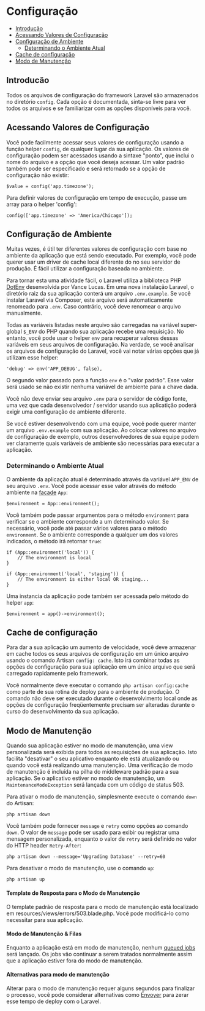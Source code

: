 # Configuração

- [Introdução](#introduction)
- [Acessando Valores de Configuração](#accessing-configuration-values)
- [Configuração de Ambiente](#environment-configuration)
    - [Determinando o Ambiente Atual](#determining-the-current-environment)
- [Cache de configuração](#configuration-caching)
- [Modo de Manutenção](#maintenance-mode)

<a name="introduction"></a>
## Introducão

Todos os arquivos de configuração do framework Laravel são armazenados no diretório `config`. Cada opção é documentada, sinta-se livre para ver todos os arquivos e se familiarizar com as opções disponíveis para você.

<a name="accessing-configuration-values"></a>
## Acessando Valores de Configuração

Você pode facilmente acessar seus valores de configuração usando a função helper `config`, de qualquer lugar da sua aplicação. Os valores de configuração podem ser acessados usando a sintaxe "ponto", que inclui o nome do arquivo e a opção que você deseja acessar. Um valor padrão também pode ser especificado e será retornado se a opção de configuração não existir:

    $value = config('app.timezone');

Para definir valores de configuração em tempo de execução, passe um array para o helper 'config':

    config(['app.timezone' => 'America/Chicago']);

<a name="environment-configuration"></a>
## Configuração de Ambiente

Muitas vezes, é útil ter diferentes valores de configuração com base no ambiente da aplicação que está sendo executado. Por exemplo, você pode querer usar um driver de cache local diferente do no seu servidor de produção. É fácil utilizar a configuração baseada no ambiente.

Para tornar esta uma atividade fácil, o Laravel utiliza a biblioteca PHP [DotEnv](https://github.com/vlucas/phpdotenv) desenvolvida por Vance Lucas. Em uma nova instalação Laravel, o diretório raiz da sua aplicação conterá um arquivo `.env.example`. Se você instalar Laravel via Composer, este arquivo será automaticamente renomeado para `.env`. Caso contrário, você deve renomear o arquivo manualmente.

Todas as variáveis listadas neste arquivo são carregadas na variável super-global `$_ENV` do PHP quando sua aplicação recebe uma requisição. No entanto, você pode usar o helper `env` para recuperar valores dessas variáveis em seus arquivos de configuração. Na verdade, se você analisar os arquivos de configuração do Laravel, você vai notar várias opções que já utilizam esse helper:

    'debug' => env('APP_DEBUG', false),

O segundo valor passado para a função `env` é o "valor padrão". Esse valor será usado se não existir nenhuma variável de ambiente para a chave dada.

Você não deve enviar seu arquivo `.env` para o servidor de código fonte, uma vez que cada desenvolvedor / servidor usando sua aplicatição poderá exigir uma configuração de ambiente diferente.

Se você estiver desenvolvendo com uma equipe, você pode querer manter um arquivo `.env.example` com sua aplicação. Ao colocar valores no arquivo de configuração de exemplo, outros desenvolvedores de sua equipe podem ver claramente quais variáveis de ambiente são necessárias para executar a aplicação.

<a name="determining-the-current-environment"></a>
### Determinando o Ambiente Atual

O ambiente da aplicação atual é determinado através da variável `APP_ENV` de seu arquivo `.env`. Você pode acessar esse valor através do método ambiente na [facade](https://github.com/artesaos/laravel-docs/blob/master/pt_BR/facades.md) `App`:

    $environment = App::environment();

Você também pode passar argumentos para o método `environment` para verificar se o ambiente corresponde a um determinado valor. Se necessário, você pode até passar vários valores para o método `environment`. Se o ambiente corresponde a qualquer um dos valores indicados, o método irá retornar `true`:

    if (App::environment('local')) {
        // The environment is local
    }

    if (App::environment('local', 'staging')) {
        // The environment is either local OR staging...
    }

Uma instancia da aplicação pode também ser acessada pelo método do helper `app`:

    $environment = app()->environment();

<a name="configuration-caching"></a>
## Cache de configuração

Para dar a sua aplicação um aumento de velocidade, você deve armazenar em cache todos os seus arquivos de configuração em um único arquivo usando o comando Artisan `config: cache`. Isto irá combinar todas as opções de configuração para sua aplicação em um único arquivo que será carregado rapidamente pelo framework.

Você normalmente deve executar o comando `php artisan config:cache` como parte de sua rotina de deploy para o ambiente de produção. O comando não deve ser executado durante o desenvolvimento local onde as opções de configuração freqüentemente precisam ser alteradas durante o curso do desenvolvimento da sua aplicação.

<a name="maintenance-mode"></a>
## Modo de Manutenção

Quando sua aplicação estiver no modo de manutenção, uma view personalizada será exibida para todos as requisições de sua aplicação. Isto facilita "desativar" o seu aplicativo enquanto ele está atualizando ou quando você está realizando uma manutenção. Uma verificação de modo de manutenção é incluída na pilha do middleware padrão para a sua aplicação. Se o aplicativo estiver no modo de manutenção, um `MaintenanceModeException` será lançada com um código de status 503.

Para ativar o modo de manutenção, simplesmente execute o comando `down` do Artisan:

    php artisan down

Você também pode fornecer `message` e `retry` como opções ao comando `down`. O valor de `message` pode ser usado para exibir ou registrar uma mensagem personalizada, enquanto o valor de `retry` será definido no valor do HTTP header `Retry-After`:

    php artisan down --message='Upgrading Database' --retry=60

Para desativar o modo de manutenção, use o comando `up`:

    php artisan up

#### Template de Resposta para o Modo de Manutenção

O template padrão de resposta para o modo de manutenção está localizado em resources/views/errors/503.blade.php. Você pode modificá-lo como necessitar para sua aplicação.

#### Modo de Manutenção & Filas

Enquanto a aplicação está em modo de manutenção, nenhum [queued jobs](https://github.com/artesaos/laravel-docs/blob/master/queues.md) será lançado. Os jobs vão continuar a serem tratados normalmente assim que a aplicação estiver fora do modo de manutenção.

#### Alternativas para modo de manutenção

Alterar para o modo de manutenção requer alguns segundos para finalizar o processo, você pode considerar alternativas como [Envoyer](https://envoyer.io) para zerar esse tempo de deploy com o Laravel.